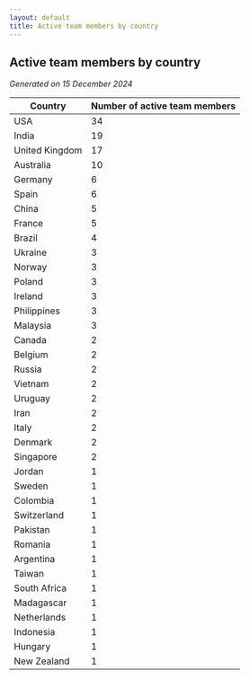 ```yaml
---
layout: default
title: Active team members by country
---
```

## Active team members by country
*Generated on 15 December 2024*

| Country | Number of active team members |
| --- | --- |
| USA | 34 |
| India | 19 |
| United Kingdom | 17 |
| Australia | 10 |
| Germany | 6 |
| Spain | 6 |
| China | 5 |
| France | 5 |
| Brazil | 4 |
| Ukraine | 3 |
| Norway | 3 |
| Poland | 3 |
| Ireland | 3 |
| Philippines | 3 |
| Malaysia | 3 |
| Canada | 2 |
| Belgium | 2 |
| Russia | 2 |
| Vietnam | 2 |
| Uruguay | 2 |
| Iran | 2 |
| Italy | 2 |
| Denmark | 2 |
| Singapore | 2 |
| Jordan | 1 |
| Sweden | 1 |
| Colombia | 1 |
| Switzerland | 1 |
| Pakistan | 1 |
| Romania | 1 |
| Argentina | 1 |
| Taiwan | 1 |
| South Africa | 1 |
| Madagascar | 1 |
| Netherlands | 1 |
| Indonesia | 1 |
| Hungary | 1 |
| New Zealand | 1 |
